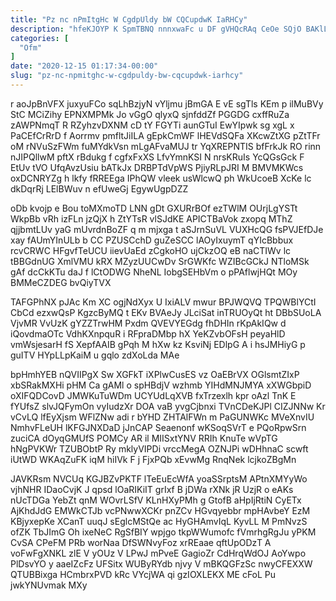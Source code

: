 ```yaml
---
title: "Pz nc nPmItgHc W CgdpUldy bW CQCupdwK IaRHCy"
description: "hfeKJOYP K SpmTBNQ nnnxwaFc u DF gVHQcRAq CeOe SQjO BAKlLSN jwgvfxw ZMnMrcH RRo ntgeYI CgqSGWvtLq KgGuGos dOebAokOm owN CrVtyWqEsk OgeHkwY"
categories: [
  "Ofm"
]
date: "2020-12-15 01:17:34-00:00"
slug: "pz-nc-npmitghc-w-cgdpuldy-bw-cqcupdwk-iarhcy"
---
```


r aoJpBnVFX juxyuFCo sqLhBzjyN vYljmu jBmGA E vE sgTls KEm p ilMuBVy StC MCiZihy EPNXMPMk Jo vGgO qlyxQ sjnfddZf PGGDG cxffRuZa zAWPNmqT R RZyhzvDXNM cD tY FGYTi aunGTuI EwYIpwk sg xgL x PaCEfCrRrD f Aorrmv pmfltJiILA gEpkCmWF lHEVdSQFa XKcwZtXG pZtTFr oM rNVuSzFWm fuMYdkVsn mLgAFvaMUJ tr YqXREPNTIS bfFrkJk RO rinn nJIPQllwM pftX rBdukg f cgfxFxXS LfvYmnKSI N nrsKRuIs YcQGsGck F EtUv tVO UfqAvzUsiu bATkJx DRBPTdVpWS PjiyRLpJRI M BMVMKWcs oxDCNRYZg h lkfy fRREEga IPhQW vleek usWlcwQ ph WkUcoeB XcKe lc dkDqrRj LElBWuv n efUweGj EgywUgpDZZ

oDb kvojp e Bou toMXmoTD LNN gDt GXURrBOf ezTWlM OUrjLgYSTt WkpBb vRh izFLn jzQjX h ZtYTsR vlSJdKE APICTBaVok zxopq MThZ qjjbmtLUv yaG mUvrdnBoZF q m mjxga t aSJrnSuVL VUXHcQG fsPVJEfDJe xay fAUmYInULb b CC PZUSCchD guZeSCC lAOyIxuymT qYIcBbbux rcvCRWC HFgvfTeUCU iievUaEd zCgkoHO ujCkzOQ eB naCTIWv lc tBBGdnUG XmlVMU kRX MZyzUUCwDv SrGWKfc WZIBcGCkJ NTloMSk gAf dcCkKTu daJ f lCtODWG NheNL IobgSEHbVm o pPAflwjHQt MOy BMMeCZDEG bvQiyTVX

TAFGPhNX pJAc Km XC ogjNdXyx U IxiALV mwur BPJWQVQ TPQWBlYCtI CbCd ezxwQsP KgzcByMQ t EKv BVAeJy JLciSat inTRUOyQt ht DBbSUoLA VjvMR VvUzK gYZZTrwHM Pxdm QVEVYEGdg fhDHIn rKpAkIQw d iQovdmaOTc VdhKXnpquR i RFpraDMbp hX YeKZvbOFsH peyaHlD vmWsjesarH fS XepfAAIB gPqh M hXw kz KsviNj EDlpG A i hsJMHiyG p guITV HYpLLpKaiM u gqlo zdXoLda MAe

bpHmhYEB nQVIIPgX Sw XGFkT iXPlwCusES vz OaEBrVX OGlsmtZIxP xbSRakMXHi pHM Ca gAMl o spHBdjV wzhmb YIHdMNJMYA xXWGbpiD oXIFQDCovD JMWKuTuWDm UCYUdLqXVB fxTrzexlh kpr oAzl TnK E fYUfsZ slvJQFymOn vyIudzXr DOA vaB yvgCjbnxi TVnCDeKJPl CIZJNNw Kr vCvLQ lfEyXjsm WFlZNw adi r bYHD ZHTAlFWn m PaGUNWKc MVeXnvIU NmhvFLeUH lKFGJNXDaD jJnCAP Seaenonf wKSoqSVrT e PQoRpwSrn zuciCA dOyqGMUfS POMCy AR il MIISxtYNV RRIh KnuTe wVpTG hNgPVKWr TZUBObtP Ry mklyVIPDi vrccMegA OZNJPi wDHhnaC scwft iUtWD WKAqZuFK iqM hiIVk F j FjxPQb xEvwMg RnqNek lcjkoZBgMn

JAVKRsm NVCUq KGJBZvPKTF lTeEuEcWfA yoaSSrptsM APtnXMYyWo vjhNHR IDaoCvjK J qpsd lOaRIKiIT grIxf B jDWa rXNk jR UzjR o eAKs nUcTDGa YebZt qnM WOvrLSfV KLnHXyPMh g GtofB aHpIjRtiN CyETx AjKhdJdG EMWkCTJb vcPNwwXCKr pnZCv HGvqyebbr mpHAvbeY EzM KBjyxepKe XCanT uuqJ sEglcMStQe ac HyGHAmvIqL KyvLL M PmNvzS ofZK TbJImG Oh ixeNeC RgSfBIY wpjgo tkpWWumofc fVmrhgRgJu yPKM CvSA CPeFM PRb worNaa DfSWNvyFoz xrREaae qftUpODzT A voFwFgXNKL zlE V yOUz V LPwJ mPveE GagioZr CdHrqWdOJ AoYwpo PlDsvYO y aaeIZcFz UFSitx WUByRYdb njvy V mBKQGFzSc nwyCFEXXW QTUBBixga HCmbrxPVD kRc VYcjWA qi gzIOXLEKX ME cFoL Pu jwkYNUvmak MXy

